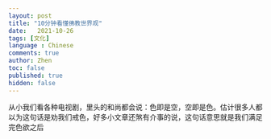 ```yaml
---
layout: post
title: "10分钟看懂佛教世界观"
date:   2021-10-26
tags: [文化]
language : Chinese
comments: true
author: Zhen
toc: false
published: true
hidden: false
---
```

从小我们看各种电视剧，里头的和尚都会说：色即是空，空即是色。估计很多人都以为这句话是劝我们戒色，好多小文章还煞有介事的说，这句话意思就是我们满足完色欲之后
<!--stackedit_data:
eyJoaXN0b3J5IjpbLTU0NjY0NzQwNSwxOTY2ODA5NjAsNjcwMj
I0NDM3XX0=
-->
